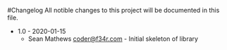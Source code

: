 #Changelog
All notible changes to this project will be documented in this file.

- 1.0 - 2020-01-15
  - Sean Mathews <coder@f34r.com> - Initial skeleton of library
